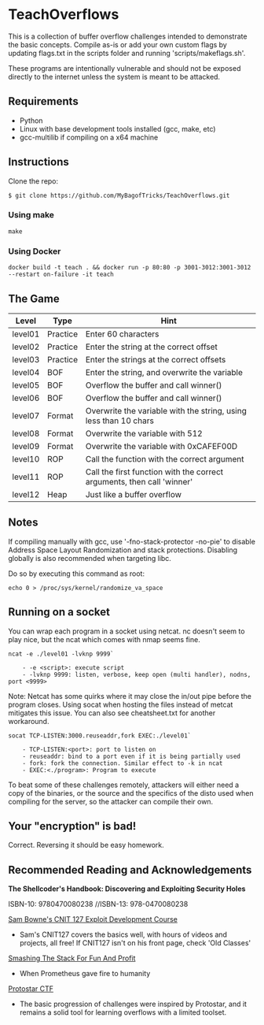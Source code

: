 # TeachOverflows

This is a collection of buffer overflow challenges intended to 
demonstrate the basic concepts. Compile as-is or add your own 
custom flags by updating flags.txt in the scripts folder
and running 'scripts/makeflags.sh'.

These programs are intentionally vulnerable and should not be exposed 
directly to the internet unless the system is meant to be attacked.

## Requirements
- Python
- Linux with base development tools installed (gcc, make, etc)
- gcc-multilib if compiling on a x64 machine

## Instructions

Clone the repo:

`$ git clone https://github.com/MyBagofTricks/TeachOverflows.git`

### Using make

`make` 

### Using Docker

`docker build -t teach . && docker run -p 80:80 -p 3001-3012:3001-3012 --restart on-failure -it teach`

## The Game

| Level     |   Type   |   Hint    |
| ----------| ---------|-----------|
| level01   | Practice | Enter 60 characters |
| level02   | Practice | Enter the string at the correct offset |
| level03   | Practice | Enter the strings at the correct offsets |
| level04   | BOF      | Enter the string, and overwrite the variable |
| level05   | BOF      | Overflow the buffer and call winner() |
| level06   | BOF      | Overflow the buffer and call winner() |
| level07   | Format   | Overwrite the variable with the string, using less than 10 chars |
| level08   | Format   | Overwrite the variable with 512 |
| level09   | Format   | Overwrite the variable with 0xCAFEF00D |
| level10   | ROP      | Call the function with the correct argument |
| level11   | ROP      | Call the first function with the correct arguments, then call 'winner' |
| level12   | Heap     | Just like a buffer overflow |

## Notes

If compiling manually with gcc, use '-fno-stack-protector -no-pie' to
disable Address Space Layout Randomization and stack protections. Disabling
globally is also recommended when targeting libc.

Do so by executing this command as root:

`echo 0 > /proc/sys/kernel/randomize_va_space`

## Running on a socket

You can wrap each program in a socket using netcat. nc doesn't seem 
to play nice, but the ncat which comes with nmap seems fine. 
```
ncat -e ./level01 -lvknp 9999`

    - -e <script>: execute script
    - -lvknp 9999: listen, verbose, keep open (multi handler), nodns, port <9999>
```
Note: Netcat has some quirks where it may close the in/out pipe before the 
program closes. Using socat when hosting the files instead of metcat 
mitigates this issue. You can also see cheatsheet.txt for another workaround.
```
socat TCP-LISTEN:3000.reuseaddr,fork EXEC:./level01`

    - TCP-LISTEN:<port>: port to listen on
    - reuseaddr: bind to a port even if it is being partially used
    - fork: fork the connection. Similar effect to -k in ncat
    - EXEC:<./program>: Program to execute
```
To beat some of these challenges remotely, attackers will either need a 
copy of the binaries, or the source and the specifics of the disto 
used when compiling for the server, so the attacker can compile 
their own.

## Your "encryption" is bad!
Correct. Reversing it should be easy homework.

## Recommended Reading and Acknowledgements
**The Shellcoder's Handbook: Discovering and Exploiting Security Holes**

ISBN-10: 9780470080238 //ISBN-13: 978-0470080238


[Sam Bowne's CNIT 127 Exploit Development Course](https://samsclass.info/) 
- Sam's CNIT127 covers the basics well, with hours of videos and 
projects, all free! If CNIT127 isn't on his front page, check 'Old Classes'


[Smashing The Stack For Fun And Profit](http://www-inst.eecs.berkeley.edu/~cs161/fa08/papers/stack_smashing.pdf)
- When Prometheus gave fire to humanity


[Protostar CTF](https://www.vulnhub.com/entry/exploit-exercises-protostar-v2,32/)
- The basic progression of challenges were inspired by Protostar, and 
it remains a solid tool for learning overflows with a limited toolset.
